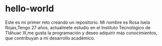 # hello-world
Este es mi primer reto creando un repositorio.
Mi nombre es Rosa Isela Rojas,Tengo 27 años, actualmete estudio en el Instituto Tecnológico de Tláhuac III,me gusta la programación y deseo adquirir más conocimientos, que contribuyan a mi desarrollo académico.
